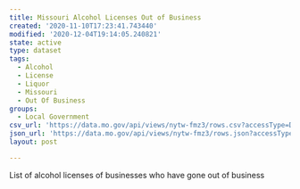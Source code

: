 ```yaml
---
title: Missouri Alcohol Licenses Out of Business
created: '2020-11-10T17:23:41.743440'
modified: '2020-12-04T19:14:05.240821'
state: active
type: dataset
tags:
  - Alcohol
  - License
  - Liquor
  - Missouri
  - Out Of Business
groups:
  - Local Government
csv_url: 'https://data.mo.gov/api/views/nytw-fmz3/rows.csv?accessType=DOWNLOAD'
json_url: 'https://data.mo.gov/api/views/nytw-fmz3/rows.json?accessType=DOWNLOAD'
layout: post

---
```

List of alcohol licenses of businesses who have gone out of business
